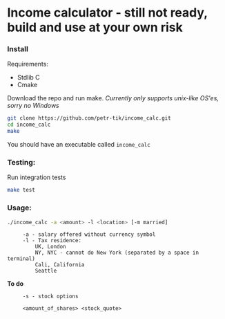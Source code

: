 # Income calculator - still not ready, build and use at your own risk

### Install 

Requirements:
- Stdlib C
- Cmake

Download the repo and run make. _Currently only supports unix-like OS'es, sorry no Windows_
```bash
git clone https://github.com/petr-tik/income_calc.git
cd income_calc
make
```

You should have an executable called ```income_calc```

### Testing: 
Run integration tests
```bash
make test
```

### Usage: 

```bash
./income_calc -a <amount> -l <location> [-m married]
```
         -a - salary offered without currency symbol
         -l - Tax residence: 
             UK, London
             NY, NYC - cannot do New York (separated by a space in terminal)
             Cali, California
             Seattle

**To do**
         
         -s - stock options 

         <amount_of_shares> <stock_quote>

